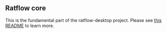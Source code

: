 ## Ratflow core
This is the fundamental part of the ratflow-desktop project. Please see [this README](https://github.com/ratflow/ratflow-desktop/blob/master/README.md) to learn more.
